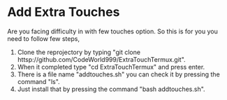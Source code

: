 <h1>Add Extra Touches </h1>
<p>Are you facing difficulty in with few touches option.
So this is for you you need to follow few steps,    </p>
<ol>
<li>Clone the reprojectory by typing "git clone httsp://github.com/CodeWorld999/ExtraTouchTermux.git".          </li>
<li>When it completed type "cd ExtraTouchTermux" and press enter.        </li>
<li>There is a file name "addtouches.sh" you can check it by pressing the command "ls".      </li>
<li>Just install that by pressing the command "bash addtouches.sh".</li>
  </ol>
